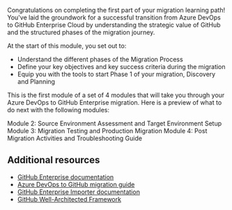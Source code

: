 Congratulations on completing the first part of your migration learning path! You've laid the groundwork for a successful transition from Azure DevOps to GitHub Enterprise Cloud by understanding the strategic value of GitHub and the structured phases of the migration journey.

At the start of this module, you set out to:

- Understand the different phases of the Migration Process
- Define your key objectives and key success criteria during the migration
- Equip you with the tools to start Phase 1 of your migration, Discovery and Planning

This is the first module of a set of 4 modules that will take you through your Azure DevOps to GitHub Enterprise migration. Here is a preview of what to do next with the following modules:

Module 2: Source Environment Assessment and Target Environment Setup
Module 3: Migration Testing and Production Migration
Module 4: Post Migration Activities and Troubleshooting Guide

## Additional resources

- [GitHub Enterprise documentation](https://docs.github.com/en/enterprise-cloud@latest)
- [Azure DevOps to GitHub migration guide](https://docs.github.com/en/enterprise-cloud@latest/migrations)
- [GitHub Enterprise Importer documentation](https://docs.github.com/en/migrations/using-github-enterprise-importer)
- [GitHub Well-Architected Framework](https://docs.github.com/en/early-access/github-team/github-well-architected-framework)
